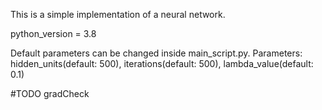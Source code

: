 This is a simple implementation of a neural network.

python_version = 3.8

Default parameters can be changed inside main_script.py.
Parameters:
    hidden_units(default: 500),
    iterations(default: 500),
    lambda_value(default: 0.1)


#TODO gradCheck